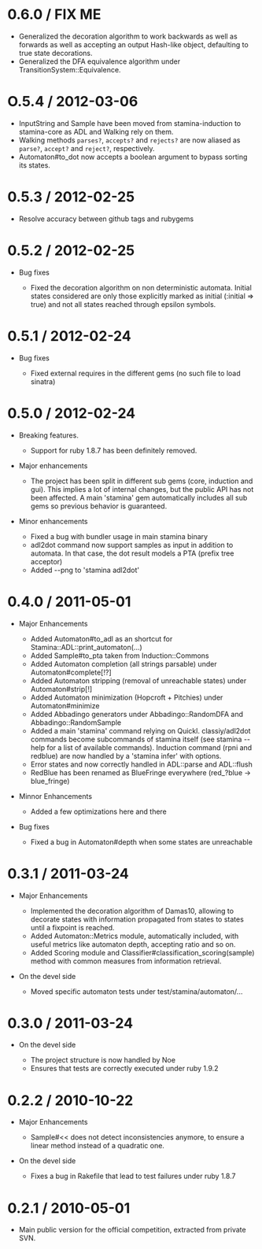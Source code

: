 # 0.6.0 / FIX ME

* Generalized the decoration algorithm to work backwards as well as forwards as well as
  accepting an output Hash-like object, defaulting to true state decorations.
* Generalized the DFA equivalence algorithm under TransitionSystem::Equivalence.

# O.5.4 / 2012-03-06

* InputString and Sample have been moved from stamina-induction to stamina-core as ADL
  and Walking rely on them.
* Walking methods `parses?`, `accepts?` and `rejects?` are now aliased as `parse?`,
  `accept?` and `reject?`, respectively.
* Automaton#to_dot now accepts a boolean argument to bypass sorting its states.

# 0.5.3 / 2012-02-25

* Resolve accuracy between github tags and rubygems

# 0.5.2 / 2012-02-25

* Bug fixes

  * Fixed the decoration algorithm on non deterministic automata. Initial states
    considered are only those explicitly marked as initial (:initial => true) and not
    all states reached through epsilon symbols.

# 0.5.1 / 2012-02-24

* Bug fixes

  * Fixed external requires in the different gems (no such file to load sinatra)

# 0.5.0 / 2012-02-24

* Breaking features.

  * Support for ruby 1.8.7 has been definitely removed.

* Major enhancements

  * The project has been split in different sub gems (core, induction and gui). This
    implies a lot of internal changes, but the public API has not been affected. A main
    'stamina' gem automatically includes all sub gems so previous behavior is guaranteed.

* Minor enhancements
    * Fixed a bug with bundler usage in main stamina binary
    * adl2dot command now support samples as input in addition to automata. In that case,
      the dot result models a PTA (prefix tree acceptor)
    * Added --png to 'stamina adl2dot'

# 0.4.0 / 2011-05-01

* Major Enhancements

    * Added Automaton#to_adl as an shortcut for Stamina::ADL::print_automaton(...)
    * Added Sample#to_pta taken from Induction::Commons
    * Added Automaton completion (all strings parsable) under Automaton#complete[!?]
    * Added Automaton stripping (removal of unreachable states) under Automaton#strip[!]
    * Added Automaton minimization (Hopcroft + Pitchies) under Automaton#minimize
    * Added Abbadingo generators under Abbadingo::RandomDFA and Abbadingo::RandomSample
    * Added a main 'stamina' command relying on Quickl. classiy/adl2dot commands become
      subcommands of stamina itself (see stamina --help for a list of available commands).
      Induction command (rpni and redblue) are now handled by a 'stamina infer' with
      options.
    * Error states and now correctly handled in ADL::parse and ADL::flush
    * RedBlue has been renamed as BlueFringe everywhere (red_?blue -> blue_fringe)

* Minnor Enhancements
    * Added a few optimizations here and there

* Bug fixes

    * Fixed a bug in Automaton#depth when some states are unreachable

# 0.3.1 / 2011-03-24

* Major Enhancements

    * Implemented the decoration algorithm of Damas10, allowing to decorate states
      with information propagated from states to states until a fixpoint is reached.
    * Added Automaton::Metrics module, automatically included, with useful metrics
      like automaton depth, accepting ratio and so on.
    * Added Scoring module and Classifier#classification_scoring(sample) method
      with common measures from information retrieval.

* On the devel side

    * Moved specific automaton tests under test/stamina/automaton/...

# 0.3.0 / 2011-03-24

* On the devel side

  * The project structure is now handled by Noe
  * Ensures that tests are correctly executed under ruby 1.9.2


# 0.2.2 / 2010-10-22

* Major Enhancements

  * Sample#<< does not detect inconsistencies anymore, to ensure a linear method instead of a quadratic one.

* On the devel side

  * Fixes a bug in Rakefile that lead to test failures under ruby 1.8.7

# 0.2.1 / 2010-05-01

* Main public version for the official competition, extracted from private SVN.